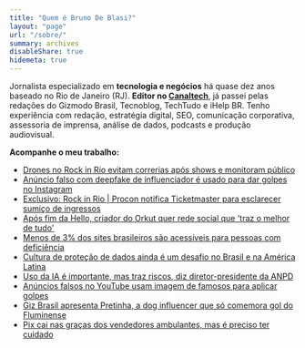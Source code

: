 ```yaml
---
title: "Quem é Bruno De Blasi?"
layout: "page"
url: "/sobre/"
summary: archives
disableShare: true
hidemeta: true
---
```


Jornalista especializado em **tecnologia e negócios** há quase dez anos baseado no Rio de Janeiro (RJ). **Editor no [Canaltech](https://canaltech.com.br/)**, já passei pelas redações do Gizmodo Brasil, Tecnoblog, TechTudo e iHelp BR. Tenho experiência com redação, estratégia digital, SEO, comunicação corporativa, assessoria de imprensa, análise de dados, podcasts e produção audiovisual.

**Acompanhe o meu trabalho:**

- [Drones no Rock in Rio evitam correrias após shows e monitoram público](https://canaltech.com.br/mercado/drones-no-rock-in-rio-evitam-correrias-apos-shows-e-monitoram-publico/)
- [Anúncio falso com deepfake de influenciador é usado para dar golpes no Instagram](https://canaltech.com.br/seguranca/anuncio-falso-com-deepfake-de-influenciador-e-usado-para-dar-golpes-no-instagram/)
- [Exclusivo: Rock in Rio | Procon notifica Ticketmaster para esclarecer sumiço de ingressos](https://canaltech.com.br/mercado/rock-in-rio-procon-notifica-ticketmaster-por-sumico-de-ingressos/)
- [Após fim da Hello, criador do Orkut quer rede social que 'traz o melhor de tudo'](https://canaltech.com.br/redes-sociais/criador-do-orkut-prepara-nova-rede-social-com-foco-em-comunidades-e-conexoes/)
- [Menos de 3% dos sites brasileiros são acessíveis para pessoas com deficiência](https://canaltech.com.br/internet/menos-de-3-dos-sites-brasileiros-sao-acessiveis-para-pessoas-com-deficiencia/)
- [Cultura de proteção de dados ainda é um desafio no Brasil e na América Latina](https://canaltech.com.br/apps/cultura-de-protecao-de-dados-ainda-e-um-desafio-no-brasil-e-na-america-latina-296175/)
- [Uso da IA é importante, mas traz riscos, diz diretor-presidente da ANPD](https://canaltech.com.br/governo/uso-da-ia-e-importante-mas-traz-riscos-diz-diretor-presidente-da-anpd-295929/)
- [Anúncios falsos no YouTube usam imagem de famosos para aplicar golpes](https://canaltech.com.br/internet/anuncios-falsos-no-youtube-usam-imagem-de-famosos-para-aplicar-golpes-292793/)
- [Giz Brasil apresenta Pretinha, a dog influencer que só comemora gol do Fluminense](https://gizmodo.uol.com.br/giz-brasil-apresenta-pretinha-a-dog-influencer-que-so-comemora-gol-do-fluminense/)
- [Pix cai nas graças dos vendedores ambulantes, mas é preciso ter cuidado](https://tecnoblog.net/noticias/pix-cai-nas-gracas-dos-vendedores-ambulantes-mas-e-preciso-ter-cuidado/)